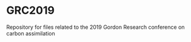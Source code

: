 # GRC2019
Repository for files related to the 2019 Gordon Research conference on carbon assimilation
